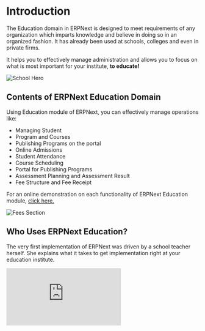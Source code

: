 # Introduction
The Education domain in ERPNext is designed to meet requirements of any organization which imparts knowledge and believe in doing so in an organized fashion. It has already been used at schools, colleges and even in private firms.

It helps you to effectively manage administration and allows you to focus on what is most important for your institute, **to educate!**

<img class="screenshot" alt="School Hero" src="{{docs_base_url}}/v13/assets/img/education/school-hero.png">

## Contents of ERPNext Education Domain

Using Education module of ERPNext, you can effectively manage operations like:

- Managing Student
- Program and Courses
- Publishing Programs on the portal
- Online Admissions
- Student Attendance
- Course Scheduling
- Portal for Publishing Programs
- Assessment Planning and Assessment Result
- Fee Structure and Fee Receipt

For an online demonstration on each functionality of ERPNext Education module, [click here.](https://www.youtube.com/watch?v=f6foQOyGzdA&list=PL3lFfCEoMxvxyjnARY_C1zLoOE55LcMKB)

<img class="screenshot" alt="Fees Section" src="{{docs_base_url}}/v13/assets/img/education/assessment.png">

## Who Uses ERPNext Education?

The very first implementation of ERPNext was driven by a school teacher herself. She explains what it takes to get implementation right at your education institute.

<div>
    <div class='embed-container'>
        <iframe src='https://www.youtube.com/embed/t8ZDDq4qtIk?end=52' frameborder='0' allowfullscreen>
        </iframe>
    </div>
</div>

